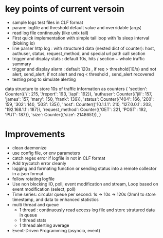 # key points of current versoin
* sample logs test files in CLF format
* param: logfile and threshold default value and overridable (args)
* read log file continously (like unix tail)
* First quick implementation with simple tail loop with 1s sleep interval (bloking io)
* line parser http log : with structured data (nested dict of counter): host, authuser, status, request_method,  and special url path call section
* trigger and display stats : default 10s, hits / section + whole traffic summary
* trigger and display alarm : default 120s , if req > threshold(10/s) and not alert,  send_alert, if not alert and req < threshold , send_alert recovered
* testing prog to simulate alerting

data structure to store 10s of traffic information as counters
{
  'section': Counter({'/': 215, '/report': 193, '/api': 192}),
  'authuser': Counter({'jill': 157, 'james': 157, 'mary': 150, 'frank': 136}),
  'status': Counter({'404': 166, '200': 159, '302': 140, '503': 135}),
  'host': Counter({'10.1.1.1': 210, '127.0.0.1': 203, '192.168.1.1': 187}),
  'request_method': Counter({'GET': 221, 'POST': 192, 'PUT': 187}),
  'size': Counter({'size': 2148651}),
}

# Improvements
* clean daemonize
* use config file, or env parameters
* catch regex error if logfile in not in CLF format 
* Add try/catch error cleanly
* logging and formating function or sending status into a remote collector in a json format
* follow rotating logfile
* Use non blocking IO, poll, event modification and stream, Loop based on event modification (select, poll)
* Time series: circular queue per second: 1s -> 10s -> 120s (2mn) to store timestamp, and data to enhanced statistics
* multi thread and queue
  * 1 thread : continuously read access log file and store strutured data in queue
  * 1 thread stats
  * 1 thread alerting average
* Event-Driven Programming (asyncio, event)
